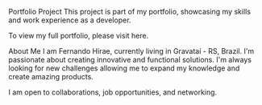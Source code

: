 Portfolio Project
This project is part of my portfolio, showcasing my skills and work experience as a developer.

To view my full portfolio, please visit here.

About Me
I am Fernando Hirae, currently living in Gravataí - RS, Brazil. I'm passionate about creating innovative and functional solutions. I'm always looking for new challenges allowing me to expand my knowledge and create amazing products.

I am open to collaborations, job opportunities, and networking.